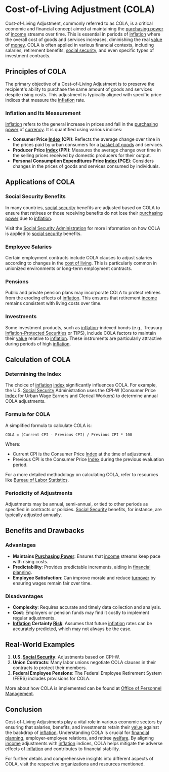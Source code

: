 # Cost-of-Living Adjustment (COLA)

Cost-of-Living Adjustment, commonly referred to as COLA, is a critical economic and financial concept aimed at maintaining the [purchasing power](../p/purchasing_power.md) of [income](../i/income.md) streams over time. This is essential in periods of [inflation](../i/inflation.md) where the overall cost of goods and services increases, diminishing the real [value](../v/value.md) of [money](../m/money.md). COLA is often applied in various financial contexts, including salaries, retirement benefits, [social security](../s/social_security.md), and even specific types of investment contracts. 

## Principles of COLA

The primary objective of a Cost-of-Living Adjustment is to preserve the recipient's ability to purchase the same amount of goods and services despite rising costs. This adjustment is typically aligned with specific price indices that measure the [inflation](../i/inflation.md) rate.

### Inflation and Its Measurement

[Inflation](../i/inflation.md) refers to the general increase in prices and fall in the [purchasing power](../p/purchasing_power.md) of [currency](../c/currency.md). It is quantified using various indices:

- **Consumer Price [Index](../i/index.md) (CPI)**: Reflects the average change over time in the prices paid by urban consumers for a [basket of goods](../b/basket_of_goods.md) and services.
- **Producer Price [Index](../i/index.md) (PPI)**: Measures the average change over time in the selling prices received by domestic producers for their output.
- **Personal Consumption Expenditures Price [Index](../i/index.md) (PCE)**: Considers changes in the prices of goods and services consumed by individuals.

## Applications of COLA

### Social Security Benefits

In many countries, [social security](../s/social_security.md) benefits are adjusted based on COLA to ensure that retirees or those receiving benefits do not lose their [purchasing power](../p/purchasing_power.md) due to [inflation](../i/inflation.md). 

Visit the [Social Security Administration](https://www.ssa.gov/oact/cola/latestCOLA.html) for more information on how COLA is applied to [social security](../s/social_security.md) benefits.

### Employee Salaries

Certain employment contracts include COLA clauses to adjust salaries according to changes in the [cost of living](../c/cost_of_living.md). This is particularly common in unionized environments or long-term employment contracts.

### Pensions

Public and private pension plans may incorporate COLA to protect retirees from the eroding effects of [inflation](../i/inflation.md). This ensures that retirement [income](../i/income.md) remains consistent with living costs over time.

### Investments

Some investment products, such as [inflation](../i/inflation.md)-indexed bonds (e.g., Treasury [Inflation-Protected Securities](../i/inflation-protected_securities.md) or TIPS), include COLA factors to maintain their [value](../v/value.md) relative to [inflation](../i/inflation.md). These instruments are particularly attractive during periods of high [inflation](../i/inflation.md).

## Calculation of COLA

### Determining the Index

The choice of [inflation](../i/inflation.md) [index](../i/index.md) significantly influences COLA. For example, the U.S. [Social Security](../s/social_security.md) Administration uses the CPI-W (Consumer Price [Index](../i/index.md) for Urban Wage Earners and Clerical Workers) to determine annual COLA adjustments.

### Formula for COLA

A simplified formula to calculate COLA is:

```
COLA = (Current CPI - Previous CPI) / Previous CPI * 100
```

Where:
- Current CPI is the Consumer Price [Index](../i/index.md) at the time of adjustment.
- Previous CPI is the Consumer Price [Index](../i/index.md) during the previous evaluation period.

For a more detailed methodology on calculating COLA, refer to resources like [Bureau of Labor Statistics](https://www.bls.gov/).

### Periodicity of Adjustments

Adjustments may be annual, semi-annual, or tied to other periods as specified in contracts or policies. [Social Security](../s/social_security.md) benefits, for instance, are typically adjusted annually.

## Benefits and Drawbacks

### Advantages

- **Maintains [Purchasing Power](../p/purchasing_power.md)**: Ensures that [income](../i/income.md) streams keep pace with rising costs.
- **Predictability**: Provides predictable increments, aiding in [financial planning](../f/financial_planning.md).
- **Employee Satisfaction**: Can improve morale and reduce [turnover](../t/turnover.md) by ensuring wages remain fair over time.

### Disadvantages

- **Complexity**: Requires accurate and timely data collection and analysis.
- **Cost**: Employers or pension funds may find it costly to implement regular adjustments.
- **[Inflation](../i/inflation.md) Certainty [Risk](../r/risk.md)**: Assumes that future [inflation](../i/inflation.md) rates can be accurately predicted, which may not always be the case.

## Real-World Examples

1. **U.S. [Social Security](../s/social_security.md)**: Adjustments based on CPI-W.
2. **Union Contracts**: Many labor unions negotiate COLA clauses in their contracts to protect their members.
3. **Federal Employee Pensions**: The Federal Employee Retirement System (FERS) includes provisions for COLA.

More about how COLA is implemented can be found at [Office of Personnel Management](https://www.opm.gov/).

## Conclusion

Cost-of-Living Adjustments play a vital role in various economic sectors by ensuring that salaries, benefits, and investments retain their [value](../v/value.md) against the backdrop of [inflation](../i/inflation.md). Understanding COLA is crucial for [financial planning](../f/financial_planning.md), employer-employee relations, and retiree [welfare](../w/welfare.md). By aligning [income](../i/income.md) adjustments with [inflation](../i/inflation.md) indices, COLA helps mitigate the adverse effects of [inflation](../i/inflation.md) and contributes to financial stability.

For further details and comprehensive insights into different aspects of COLA, visit the respective organizations and resources mentioned.